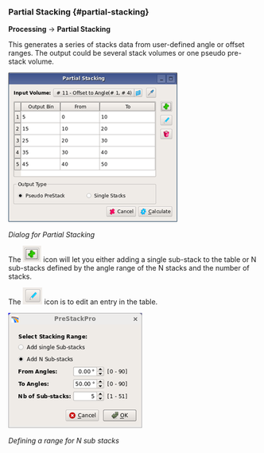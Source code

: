 ### Partial Stacking {#partial-stacking}

**Processing** → **Partial Stacking**

This generates a series of stacks data from user-defined angle or offset ranges. The output could be several stack volumes or one pseudo pre-stack volume.

![](/assets/011_Processing.png)

_Dialog for Partial Stacking_

The ![](/assets/012_Processing.png) icon will let you either adding a single sub-stack to the table or N sub-stacks defined by the angle range of the N stacks and the number of stacks.

The ![](/assets/013_Processing.png) icon is to edit an entry in the table.

![](/assets/014_Processing.png)

_Defining a range for N sub stacks_

